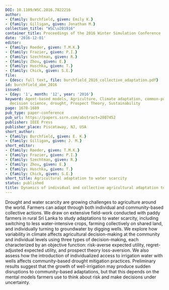 ```yaml
---
DOI: 10.1109/WSC.2016.7822216
author:
- {family: Burchfield, given: Emily K.}
- {family: Gilligan, given: Jonathan M.}
collection_title: "WSC\u201916"
container_title: Proceedings of the 2016 Winter Simulation Conference
date: '2016-12-01'
editor:
- {family: Roeder, given: T.M.K.}
- {family: Frazier, given: P.I.}
- {family: Szechtman, given: R.}
- {family: Zhou, given: E.}
- {family: Huschka, given: T.}
- {family: Chick, given: S.E.}
file:
- {desc: full text, file: burchfield_2016_collective_adaptation.pdf}
id: burchfield_abm_2016
issued:
- {day: '1', month: '12', year: '2016'}
keyword: Agent-based models, Agriculture, Climate adaptation, common-pool resources,
  decision science, drought, Prospect Theory, Sustainability
page: 1678-1689
pub_type: paper-conference
pub_url: https://papers.ssrn.com/abstract=2807452
publisher: IEEE Press
publisher_place: Piscataway, NJ, USA
short_author:
- {family: Burchfield, given: E. K.}
- {family: Gilligan, given: J. M.}
short_editor:
- {family: Roeder, given: T.M.K.}
- {family: Frazier, given: P.I.}
- {family: Szechtman, given: R.}
- {family: Zhou, given: E.}
- {family: Huschka, given: T.}
- {family: Chick, given: S.E.}
short_title: Agricultural adaptation to water scarcity
status: published
title: Dynamics of individual and collective agricultural adaptation to water scarcity
---
```

Drought and water scarcity are growing challenges to agriculture around the world. Farmers can adapt through both individual and community-based collective actions. We draw on extensive field-work conducted with paddy farmers in rural Sri Lanka to study adaptations to water scarcity, including switching to less water-intensive crops, farming collectively on shared land, and individually turning to groundwater by digging wells. We explore how variability in climate affects agricultural decision-making at the community and individual levels using three types of decision-making, each characterized by an objective function: risk-averse expected utility, regret-adjusted expected utility, and prospect theory loss-aversion. We also assess how the introduction of individualized access to irrigation water with wells affects community-based drought mitigation practices. Preliminary results suggest that the growth of well-irrigation may produce sudden disruptions to community-based adaptations, but that this depends on the mental models farmers use to think about risk and make decisions under uncertainty.

